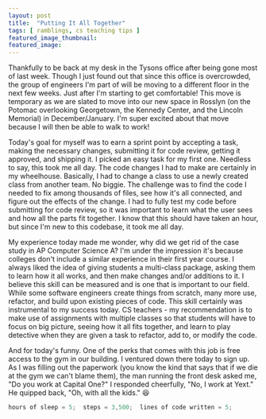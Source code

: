```yaml
---
layout: post
title:  "Putting It All Together"
tags: [ ramblings, cs teaching tips ]
featured_image_thumbnail:
featured_image: 
---
```

Thankfully to be back at my desk in the Tysons office after being gone most of last week.  Though I just found out that since this office is overcrowded, the group of engineers I'm part of will be moving to a different floor in the next few weeks.  Just after I'm starting to get comfortable!  This move is temporary as we are slated to move into our new space in Rosslyn (on the Potomac overlooking Georgetown, the Kennedy Center, and the Lincoln Memorial) in December/January.  I'm super excited about that move because I will then be able to walk to work!

Today's goal for myself was to earn a sprint point by accepting a task, making the necessary changes, submitting it for code review, getting it approved, and shipping it.  I picked an easy task for my first one.  Needless to say, this took me all day.  The code changes I had to make are certainly in my wheelhouse.  Basically, I had to change a class to use a newly created class from another team.  No biggie.  The challenge was to find the code I needed to fix among thousands of files, see how it's all connected, and figure out the effects of the change. I had to fully test my code before submitting for code review, so it was important to learn what the user sees and how all the parts fit together.  I know that this should have taken an hour, but since I'm new to this codebase, it took me all day.  

My experience today made me wonder, why did we get rid of the case study in AP Computer Science A?  I'm under the impression it's because colleges don't include a similar experience in their first year course. I always liked the idea of giving students a multi-class package, asking them to learn how it all works, and then make changes and/or additions to it.  I believe this skill can be measured and is one that is important to our field.  While some software engineers create things from scratch, many more use, refactor, and build upon existing pieces of code.  This skill certainly was instrumental to my success today. CS teachers - my recommendation is to make use of assignments with multiple classes so that students will have to focus on big picture, seeing how it all fits together, and learn to play detective when they are given a task to refactor, add to, or modify the code.  

And for today's funny.  One of the perks that comes with this job is free access to the gym in our building.  I ventured down there today to sign up.  As I was filling out the paperwork (you know the kind that says that if we die at the gym we can't blame them), the man running the front desk asked me, "Do you work at Capital One?"  I responded cheerfully, "No, I work at Yext."  He quipped back, "Oh, with all the kids."  :laughing:  

```Java
hours of sleep = 5;  steps = 3,500;  lines of code written = 5;
```

